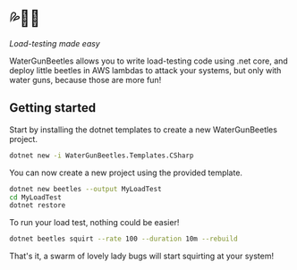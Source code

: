 # 💦🔫🐞
_Load-testing made easy_

WaterGunBeetles allows you to write load-testing code using .net core,
and deploy little beetles in AWS lambdas to attack your systems, but only
with water guns, because those are more fun!

## Getting started

Start by installing the dotnet templates to create a new WaterGunBeetles
project.

```bash
dotnet new -i WaterGunBeetles.Templates.CSharp
``` 

You can now create a new project using the provided template.

```bash
dotnet new beetles --output MyLoadTest
cd MyLoadTest
dotnet restore
```

To run your load test, nothing could be easier!

```bash
dotnet beetles squirt --rate 100 --duration 10m --rebuild
```

That's it, a swarm of lovely lady bugs will start squirting at your system!
